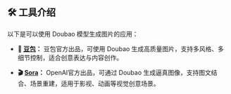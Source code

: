 ## 🛠️ 工具介绍 

以下是可以使用 Doubao 模型生成图片的应用：

- **💬 [豆包](https://doubao.com)：** 豆包官方出品，可使用 Doubao 生成高质量图片，支持多风格、多细节控制，适合创意表达与内容创作。

- **🎬 [Sora](https://https://jimeng.jianying.com)：** OpenAI官方出品，可通过 Doubao 生成逼真图像，支持图文结合、场景重建，适用于影视、动画等视觉创意场景。
